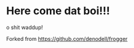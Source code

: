 Here come dat boi!!!
=================

o shit waddup!

Forked from https://github.com/denodell/frogger
